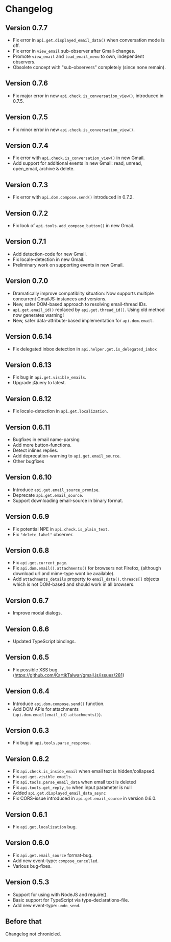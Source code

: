 
# Changelog

## Version 0.7.7

- Fix error in `api.get.displayed_email_data()` when conversation mode is off.
- Fix error in `view_email` sub-observer after Gmail-changes.
- Promote `view_email` and `load_email_menu` to own, independent observers.
- Obsolete concept with "sub-observers" completely (since none remain).

## Version 0.7.6

- Fix major error in new `api.check.is_conversation_view()`,
  introduced in 0.7.5.

## Version 0.7.5

- Fix minor error in new `api.check.is_conversation_view()`.

## Version 0.7.4

- Fix error with `api.check.is_conversation_view()` in new Gmail.
- Add support for additional events in new Gmail: read, unread,
  open_email, archive & delete.

## Version 0.7.3

- Fix error with `api.dom.compose.send()` introduced in 0.7.2.

## Version 0.7.2

- Fix look of `api.tools.add_compose_button()` in new Gmail.

## Version 0.7.1

- Add detection-code for new Gmail.
- Fix locale-detection in new Gmail.
- Preliminary work on supporting events in new Gmail.

## Version 0.7.0

- Dramatically improve compatiblity situation: Now supports
  multiple concurrent GmailJS-instances and versions.
- New, safer DOM-based approach to resolving email-thread IDs.
- `api.get.email_id()` replaced by `api.get.thread_id()`. Using old
  method now generates warning!
- New, safer data-attribute-based implementation for `api.dom.email`.

## Version 0.6.14

- Fix delegated inbox detection in `api.helper.get.is_delegated_inbox`

## Version 0.6.13

- Fix bug in `api.get.visible_emails`.
- Upgrade jQuery to latest.

## Version 0.6.12

- Fix locale-detection in `api.get.localization`.

## Version 0.6.11

- Bugfixes in email name-parsing
- Add more button-functions.
- Detect inlines replies.
- Add deprecation-warning to `api.get.email_source`.
- Other bugfixes

## Version 0.6.10

- Introduce `api.get.email_source_promise`.
- Deprecate `api.get.email_source`.
- Support downloading email-source in binary format.

## Version 0.6.9

- Fix potential NPE in `api.check.is_plain_text`.
- Fix `"delete_label"` observer.

## Version 0.6.8

- Fix `api.get.current_page`.
- Fix `api.dom.email().attachments()` for browsers not Firefox,
  (although download url and mime-type wont be available).
- Add `attachments_details` property to `email_data().threads[]` objects
  which is not DOM-based and should work in all browsers.

## Version 0.6.7

- Improve modal dialogs.

## Version 0.6.6

- Updated TypeScript bindings.

## Version 0.6.5

- Fix possible XSS bug. (https://github.com/KartikTalwar/gmail.js/issues/281)

## Version 0.6.4

- Introduce `api.dom.compose.send()` function.
- Add DOM APIs for attachments (`api.dom.email(email_id).attachments()`).

## Version 0.6.3

- Fix bug in `api.tools.parse_response`.

## Version 0.6.2

- Fix `api.check.is_inside_email` when email text is hidden/collapsed.
- Fix `api.get.visible_emails`.
- Fix `api.tools.parse_email_data` when email text is deleted
- Fix `api.tools.get_reply_to` when input parameter is null
- Added `api.get.displayed_email_data_async`
- Fix CORS-issue introduced in `api.get.email_source` in version 0.6.0.

## Version 0.6.1

- Fix `api.get.localization` bug.

## Version 0.6.0

- Fix `api.get.email_source` format-bug.
- Add new event-type: `compose_cancelled`.
- Various bug-fixes.

## Version 0.5.3

- Support for using with NodeJS and require().
- Basic support for TypeScript via type-declarations-file.
- Add new event-type: `undo_send`.

## Before that

Changelog not chronicled.
